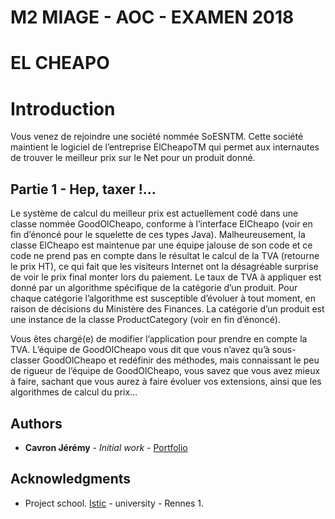 M2 MIAGE - AOC - EXAMEN 2018
============================


EL CHEAPO
=========

# Introduction


Vous venez de rejoindre une société nommée SoESNTM. Cette société maintient le logiciel de l’entreprise
ElCheapoTM qui permet aux internautes de trouver le meilleur prix sur le Net pour un produit donné.

## Partie 1 - Hep, taxer !...

Le système de calcul du meilleur prix est actuellement codé dans une classe nommée GoodOlCheapo,
conforme à l’interface ElCheapo (voir en fin d’énoncé pour le squelette de ces types Java).
Malheureusement, la classe ElCheapo est maintenue par une équipe jalouse de son code et ce code ne
prend pas en compte dans le résultat le calcul de la TVA (retourne le prix HT), ce qui fait que les visiteurs
Internet ont la désagréable surprise de voir le prix final monter lors du paiement. Le taux de TVA à
appliquer est donné par un algorithme spécifique de la catégorie d’un produit. Pour chaque catégorie
l’algorithme est susceptible d’évoluer à tout moment, en raison de décisions du Ministère des Finances.
La catégorie d’un produit est une instance de la classe ProductCategory (voir en fin d’énoncé).

Vous êtes chargé(e) de modifier l’application pour prendre en compte la TVA. L’équipe de GoodOlCheapo
vous dit que vous n’avez qu’à sous-classer GoodOlCheapo et redéfinir des méthodes, mais connaissant le
peu de rigueur de l’équipe de GoodOlCheapo, vous savez que vous avez mieux à faire, sachant que vous
aurez à faire évoluer vos extensions, ainsi que les algorithmes de calcul du prix...


## Authors

* **Cavron Jérémy** - *Initial work* - [Portfolio](http://www.dbs.bzh/portfolio)


## Acknowledgments

* Project school. [Istic](https://istic.univ-rennes1.fr/) - university - Rennes 1.
